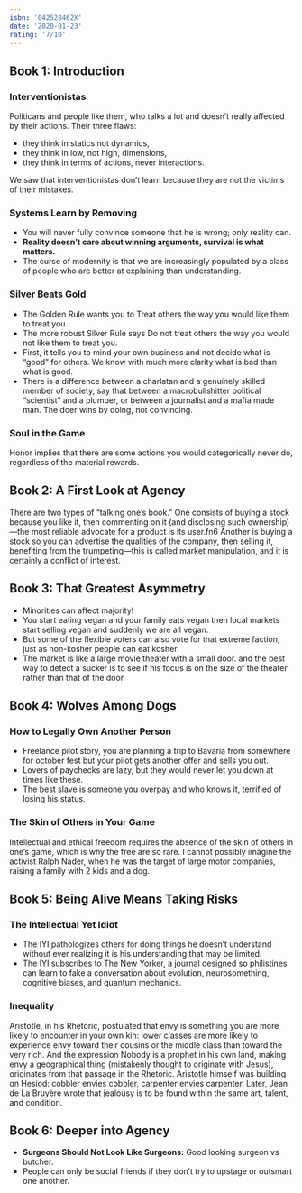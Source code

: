 ```yaml
---
isbn: '042528462X'
date: '2020-01-23'
rating: '7/10'
---
```


## Book 1: Introduction

### Interventionistas

Politicans and people like them, who talks a lot and doesn’t really affected by their actions. Their three flaws:

- they think in statics not dynamics,
- they think in low, not high, dimensions,
- they think in terms of actions, never interactions.

We saw that interventionistas don’t learn because they are not the victims of their mistakes.

### Systems Learn by Removing

- You will never fully convince someone that he is wrong; only reality can.
- **Reality doesn’t care about winning arguments, survival is what matters.**
- The curse of modernity is that we are increasingly populated by a class of people who are better at explaining than understanding.

### Silver Beats Gold

- The Golden Rule wants you to Treat others the way you would like them to treat you.
- The more robust Silver Rule says Do not treat others the way you would not like them to treat you.
- First, it tells you to mind your own business and not decide what is “good” for others. We know with much more clarity what is bad than what is good.
- There is a difference between a charlatan and a genuinely skilled member of society, say that between a macrobullshitter political “scientist” and a plumber, or between a journalist and a mafia made man. The doer wins by doing, not convincing.

### Soul in the Game

Honor implies that there are some actions you would categorically never do, regardless of the material rewards.

## Book 2: A First Look at Agency

There are two types of “talking one’s book.” One consists of buying a stock because you like it, then commenting on it (and disclosing such ownership)—the most reliable advocate for a product is its user.fn6 Another is buying a stock so you can advertise the qualities of the company, then selling it, benefiting from the trumpeting—this is called market manipulation, and it is certainly a conflict of interest.

## Book 3: That Greatest Asymmetry

- Minorities can affect majority!
- You start eating vegan and your family eats vegan then local markets start selling vegan and suddenly we are all vegan.
- But some of the flexible voters can also vote for that extreme faction, just as non-kosher people can eat kosher.
- The market is like a large movie theater with a small door. and the best way to detect a sucker is to see if his focus is on the size of the theater rather than that of the door.

## Book 4: Wolves Among Dogs

### How to Legally Own Another Person

- Freelance pilot story, you are planning a trip to Bavaria from somewhere for october fest but your pilot gets another offer and sells you out.
- Lovers of paychecks are lazy, but they would never let you down at times like these.
- The best slave is someone you overpay and who knows it, terrified of losing his status.

### The Skin of Others in Your Game

Intellectual and ethical freedom requires the absence of the skin of others in one’s game, which is why the free are so rare. I cannot possibly imagine the activist Ralph Nader, when he was the target of large motor companies, raising a family with 2 kids and a dog.

## Book 5: Being Alive Means Taking Risks

### The Intellectual Yet Idiot

- The IYI pathologizes others for doing things he doesn’t understand without ever realizing it is his understanding that may be limited.
- The IYI subscribes to The New Yorker, a journal designed so philistines can learn to fake a conversation about evolution, neurosomething, cognitive biases, and quantum mechanics.

### Inequality

Aristotle, in his Rhetoric, postulated that envy is something you are more likely to encounter in your own kin: lower classes are more likely to experience envy toward their cousins or the middle class than toward the very rich. And the expression Nobody is a prophet in his own land, making envy a geographical thing (mistakenly thought to originate with Jesus), originates from that passage in the Rhetoric. Aristotle himself was building on Hesiod: cobbler envies cobbler, carpenter envies carpenter. Later, Jean de La Bruyère wrote that jealousy is to be found within the same art, talent, and condition.

## Book 6: Deeper into Agency

- **Surgeons Should Not Look Like Surgeons:** Good looking surgeon vs butcher.
- People can only be social friends if they don’t try to upstage or outsmart one another.
